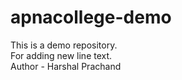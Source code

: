 # apnacollege-demo
This is a demo repository.
<br>
For adding new line text.
<br>
Author - Harshal Prachand

